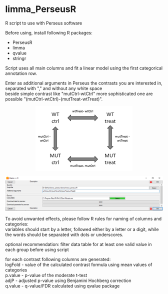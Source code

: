 # limma_PerseusR
R script to use with Perseus software

Before using, install following R packages:  
- PerseusR  
- limma  
- qvalue  
- stringr

Script uses all main columns and fit a linear model using the first categorical annotation row.  

Enter as additional arguments in Perseus the contrasts you are interested in, separated with "," and without any white space  
beside simple contrast like "mutCtrl-wtCtrl" more sophisticated one are possible "(mutCtrl-wtCtrl)-(mutTreat-wtTreat)".  

<p align="center">
  <img src="/assets/contrasts.png" />
</p>

<p align="center">
  <img src="/assets/limma1.png" />
</p>

To avoid unwanted effects, please follow R rules for naming of columns and categories:  
variables should start by a letter, followed either by a letter or a digit, while the words should be separated with dots or underscores. 

optional recommendation: filter data table for at least one valid value in each group before using script

for each contrast following columns are generated:  
logFold - value of the calculated contrast formula using mean values of categories  
p.value - p-value of the moderate t-test  
adjP - adjusted p-value using Benjamini Hochberg correction  
q.value - q-value/FDR calculated using qvalue package  
